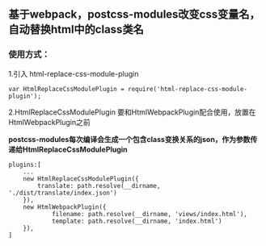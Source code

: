 
## 基于webpack，postcss-modules改变css变量名，自动替换html中的class类名

### 使用方式：

1.引入 html-replace-css-module-plugin

```
var HtmlReplaceCssModulePlugin = require('html-replace-css-module-plugin');
```

2.HtmlReplaceCssModulePlugin 要和HtmlWebpackPlugin配合使用，放置在HtmlWebpackPlugin之前

**postcss-modules每次编译会生成一个包含class变换关系的json，作为参数传递给HtmlReplaceCssModulePlugin**

```
plugins:[
    ...
    new HtmlReplaceCssModulePlugin({
        translate: path.resolve(__dirname, './dist/translate/index.json')
    }),
    new HtmlWebpackPlugin({
            filename: path.resolve(__dirname, 'views/index.html'),
            template: path.resolve(__dirname, 'index.html')
    }),
]


```
